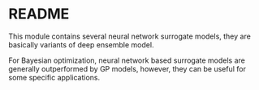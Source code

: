 # README

This module contains several neural network surrogate models, they are basically variants of deep ensemble model.

For Bayesian optimization, neural network based surrogate models are generally outperformed by GP models, however, they can be useful for some specific applications.
